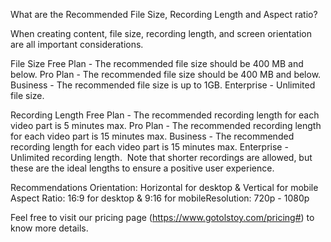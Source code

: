 What are the Recommended File Size, Recording Length and Aspect ratio?

When creating content, file size, recording length, and screen orientation are all important considerations.

File Size
Free Plan - The recommended file size should be 400 MB and below.
Pro Plan - The recommended file size should be 400 MB and below.
Business - The recommended file size is up to 1GB.
Enterprise - Unlimited file size.

Recording Length
Free Plan - The recommended recording length for each video part is 5 minutes max.
Pro Plan - The recommended recording length for each video part is 15 minutes max.
Business - The recommended recording length for each video part is 15 minutes max.
Enterprise - Unlimited recording length.
​
​Note that shorter recordings are allowed, but these are the ideal lengths to ensure a positive user experience.


Recommendations
Orientation: Horizontal for desktop & Vertical for mobile
Aspect Ratio: 16:9 for desktop & 9:16 for mobile
​Resolution: 720p - 1080p

Feel free to visit our pricing page (https://www.gotolstoy.com/pricing#) to know more details. 